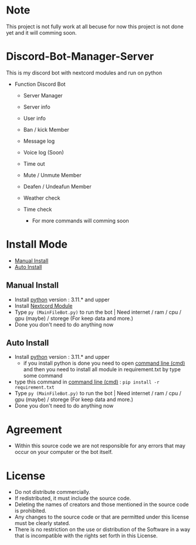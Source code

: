 # Note
This project is not fully work at all becuse for now this project is not done yet
and it will comming soon.

# Discord-Bot-Manager-Server
This is my discord bot with nextcord modules and run on python
* Function Discord Bot
  - Server Manager
  - Server info
  - User info
  - Ban / kick Member
  - Message log
  - Voice log (Soon)
  - Time out
  - Mute / Unmute Member
  - Deafen / Undeafun Member
  - Weather check
  - Time check
  
      - For more commands will comming soon

# Install Mode
+ [Manual Install](#Manual-Install)
+ [Auto Install](#Auto-Install)

## Manual Install
- Install [python](https://www.python.org/) version : 3.11.* and upper
- Install [Nextcord Module](https://docs.nextcord.dev/en/stable/)
- Type ```py (MainFileBot.py)``` to run the bot | Need internet / ram / cpu / gpu (maybe) / storege (For keep data and more.)
- Done you don't need to do anything now

## Auto Install
- Install [python](https://www.python.org/) version : 3.11.* and upper
  - if you install python is done you need to open [command line (cmd)](https://www.lifewire.com/command-prompt-2625840) and then you need to install all module in requirement.txt by type some command
- type this command in [command line (cmd)](https://www.lifewire.com/command-prompt-2625840) : ```pip install -r requirement.txt```
- Type ```py (MainFileBot.py)``` to run the bot | Need internet / ram / cpu / gpu (maybe) / storege (For keep data and more.)
- Done you don't need to do anything now

# Agreement
- Within this source code we are not responsible for any errors that may occur on your computer or the bot itself.

# License
+ Do not distribute commercially.
+ If redistributed, it must include the source code.
+ Deleting the names of creators and those mentioned in the source code is prohibited.
+ Any changes to the source code or that are permitted under this license must be clearly stated.
+ There is no restriction on the use or distribution of the Software in a way that is incompatible with the rights set forth in this License.

